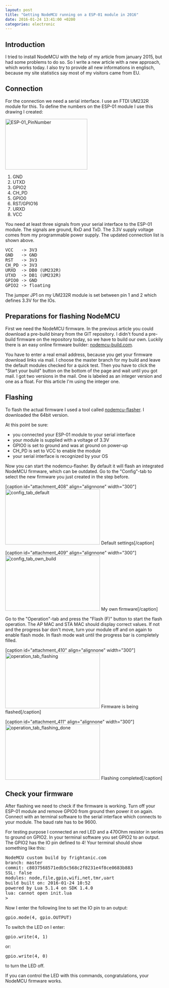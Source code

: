 ```yaml
---
layout: post
title: "Getting NodeMCU running on a ESP-01 module in 2016"
date: 2016-01-24 13:41:00 +0200
categories: electronic
---
```

<h2>Introduction</h2>
I tried to install NodeMCU with the help of my article from january 2015, but had some problems to do so. So I write a new article with a new approach, which works today. I also try to provide all new informations in englisch, because my site statistics say most of my visitors came from EU.
<h2>Connection</h2>
For the connection we need a serial interface. I use an FTDI UM232R module for this. To define the numbers on the ESP-01 module I use this drawing I created:

<a href="https://cronj.de/2015/01/31/nodemcu-auf-esp8266-esp-01-modul/esp-01_pinnumber/" rel="attachment wp-att-404"><img class="alignnone size-full wp-image-404" src="https://cronj.de/wp-content/uploads/2015/01/ESP-01_PinNumber.png" alt="ESP-01_PinNumber" width="260" height="160" /></a>
<ol>
	<li>GND</li>
	<li>UTXD</li>
	<li>GPIO2</li>
	<li>CH_PD</li>
	<li>GPIO0</li>
	<li>RST/GPIO16</li>
	<li>URXD</li>
	<li>VCC</li>
</ol>
You need at least three signals from your serial interface to the ESP-01 module. The signals are ground, RxD and TxD. The 3.3V supply voltage comes from my programmable power supply. The updated connection list is shown above.
<pre class="lang:default highlight:0 decode:true">VCC   -&gt; 3V3
GND   -&gt; GND
RST   -&gt; 3V3
CH_PD -&gt; 3V3
URXD  -&gt; DB0 (UM232R)
UTXD  -&gt; DB1 (UM232R)
GPIO0 -&gt; GND
GPIO2 -&gt; floating</pre>
The jumper JP1 on my UM232R module is set between pin 1 and 2 which defines 3.3V for the IOs.
<h2>Preparations for flashing NodeMCU</h2>
First we need the NodeMCU firmware. In the previous article you could download a pre-build binary from the GIT repository. I didn't found a pre-build firmware on the repository today, so we have to build our own. Luckily there is an easy online firmware builder: <a href="http://nodemcu-build.com/index.php">nodemcu-build.com</a>.

You have to enter a real email address, because you get your firmware download links via mail. I choose the master branch for my build and leave the default modules checked for a quick test. Then you have to click the "Start your build" button on the bottom of the page and wait until you got mail. I got two versions in the mail. One is labeled as an integer version and one as a float. For this article I'm using the integer one.
<h2>Flashing</h2>
To flash the actual firmware I used a tool called <a href="https://github.com/nodemcu/nodemcu-flasher">nodemcu-flasher</a>. I downloaded the 64bit version.

At this point be sure:
<ul>
	<li>you connected your ESP-01 module to your serial interface</li>
	<li>your module is supplied with a voltage of 3.3V</li>
	<li>GPIO0 is set to ground and was at ground on power-up</li>
	<li>CH_PD is set to VCC to enable the module</li>
	<li>your serial interface is recognized by your OS</li>
</ul>
Now you can start the nodemcu-flasher. By default it will flash an integrated NodeMCU firmware, which can be outdated. Go to the "Config"-tab to select the new firmware you just created in the step before.

[caption id="attachment_408" align="alignnone" width="300"]<a href="https://cronj.de/2016/01/24/getting-nodemcu-running-on-an-esp-01-module-in-2016/config_tab_default/" rel="attachment wp-att-408"><img class="wp-image-408 size-medium" src="https://cronj.de/wp-content/uploads/2016/01/config_tab_default-300x175.png" alt="config_tab_default" width="300" height="175" /></a> Default settings[/caption]

[caption id="attachment_409" align="alignnone" width="300"]<a href="https://cronj.de/2016/01/24/getting-nodemcu-running-on-an-esp-01-module-in-2016/config_tab_own_build/" rel="attachment wp-att-409"><img class="wp-image-409 size-medium" src="https://cronj.de/wp-content/uploads/2016/01/config_tab_own_build-300x175.png" alt="config_tab_own_build" width="300" height="175" /></a> My own firmware[/caption]

Go to the "Operation"-tab and press the "Flash (F)" button to start the flash operation. The AP MAC and STA MAC should display correct values. If not and the progress bar don't move, turn your module off and on again to enable flash mode. In flash mode wait until the progress bar is completely filled.

[caption id="attachment_410" align="alignnone" width="300"]<a href="https://cronj.de/2016/01/24/getting-nodemcu-running-on-an-esp-01-module-in-2016/operation_tab_flashing/" rel="attachment wp-att-410"><img class="wp-image-410 size-medium" src="https://cronj.de/wp-content/uploads/2016/01/operation_tab_flashing-300x175.png" alt="operation_tab_flashing" width="300" height="175" /></a> Firmware is being flashed[/caption]

[caption id="attachment_411" align="alignnone" width="300"]<a href="https://cronj.de/2016/01/24/getting-nodemcu-running-on-an-esp-01-module-in-2016/operation_tab_flashing_done/" rel="attachment wp-att-411"><img class="wp-image-411 size-medium" src="https://cronj.de/wp-content/uploads/2016/01/operation_tab_flashing_done-300x175.png" alt="operation_tab_flashing_done" width="300" height="175" /></a> Flashing completed[/caption]
<h2>Check your firmware</h2>
After flashing we need to check if the firmware is working. Turn off your ESP-01 module and remove GPIO0 from ground then power it on again. Connect with an terminal software to the serial interface which connects to your module. The baud rate has to be 9600.

For testing purpose I connected an red LED and a 470Ohm resistor in series to ground on GPIO2. In your terminal software you set GPIO2 to an output. The GPIO2 has the IO pin defined to 4! Your terminal should show something like this:
<pre class="">NodeMCU custom build by frightanic.com
branch: master
commit: c8037568571edb5c568c2f8231e4f8ce0683b883
SSL: false
modules: node,file,gpio,wifi,net,tmr,uart
build built on: 2016-01-24 10:52
powered by Lua 5.1.4 on SDK 1.4.0
lua: cannot open init.lua
></pre>
Now I enter the following line to set the IO pin to an output:
<pre>gpio.mode(4, gpio.OUTPUT)</pre>
To switch the LED on I enter:
<pre>gpio.write(4, 1)</pre>
or:
<pre>gpio.write(4, 0)</pre>
to turn the LED off.

If you can control the LED with this commands, congratulations, your NodeMCU firmware works.